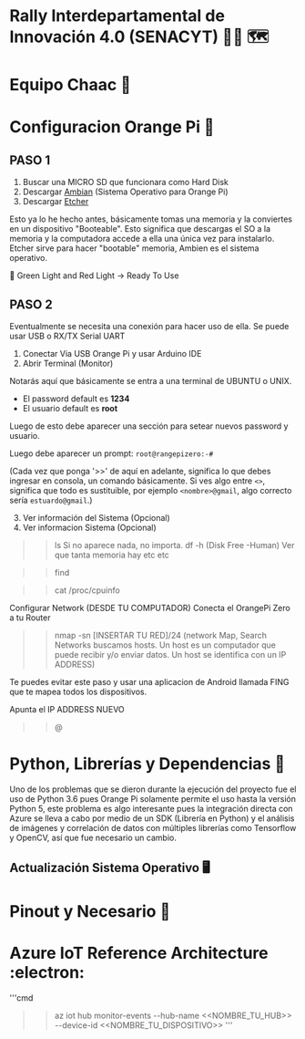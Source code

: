 # Rally Interdepartamental de Innovación 4.0 (SENACYT) 🧑‍🔬 🗺️
# Equipo Chaac 🥬 
# Configuracion Orange Pi 🍊

## PASO 1
1. Buscar una MICRO SD que funcionara como Hard Disk
2. Descargar [Ambian](https://www.armbian.com/orange-pi-zero/) (Sistema Operativo para Orange Pi)
3. Descargar [Etcher](https://etcher.balena.io/)

Esto ya lo he hecho antes, básicamente tomas una memoria y la conviertes en un dispositivo "Booteable". Esto significa que descargas el SO a la memoria y la computadora accede a ella una única vez para instalarlo. Etcher sirve para hacer "bootable" memoria, Ambien es el sistema operativo. 

:green_heart: Green Light and Red Light -> Ready To Use

## PASO 2
Eventualmente se necesita una conexión para hacer uso de ella. Se puede usar USB o RX/TX Serial UART

1. Conectar Via USB Orange Pi y usar Arduino IDE
2. Abrir Terminal (Monitor)

Notarás aquí que básicamente se entra a una terminal de UBUNTU o UNIX.

- El password default es **1234**
- El usuario default es **root**

Luego de esto debe aparecer una sección para setear nuevos password y usuario.

Luego debe aparecer un prompt: `root@rangepizero:-#`

(Cada vez que ponga '>>' de aquí en adelante, significa lo que debes ingresar en consola, un comando básicamente. Si ves algo entre `<>`, significa que todo es sustituible, por ejemplo `<nombre>@gmail`, algo correcto sería `estuardo@gmail`.)

3. Ver información del Sistema (Opcional)
3. Ver informacion Sistema (Opcional) 
>> ls 
Si no aparece nada, no importa. 
>> df -h (Disk Free -Human) Ver que tanta memoria hay etc etc
 
>> find 

>> cat /proc/cpuinfo

Configurar Network (DESDE TU COMPUTADOR)
Conecta el OrangePi Zero a tu Router 
>> nmap -sn [INSERTAR TU RED]/24 (network Map, Search Networks buscamos hosts. Un host es un computador que puede recibir y/o enviar datos. Un host se identifica con un IP ADDRESS) 

Te puedes evitar este paso y usar una aplicacion de Android llamada 
FING que te mapea todos los dispositivos. 

Apunta el IP ADDRESS NUEVO 
>> <USERNAME>@<IP ADDRESS>

# Python, Librerías y Dependencias :snake:
Uno de los problemas que se dieron durante la ejecución del proyecto fue el uso de Python 3.6 pues Orange Pi solamente permite el uso hasta la versión Python 5, este problema es algo interesante pues la integración directa con Azure se lleva a cabo por medio de un SDK (Librería en Python) y el análisis de imágenes y correlación de datos con múltiples librerías como Tensorflow y OpenCV, así que fue necesario un cambio. 

## Actualización Sistema Operativo 🖥️
# Pinout y Necesario 🔌

# Azure IoT Reference Architecture :electron:
'''cmd
>> az iot hub monitor-events --hub-name <<NOMBRE_TU_HUB>> --device-id <<NOMBRE_TU_DISPOSITIVO>>
'''

